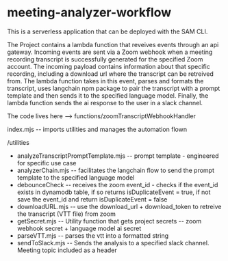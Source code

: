 # meeting-analyzer-workflow

This is a serverless application that can be deployed with the SAM CLI.

The Project contains a lambda function that reveives events through an api gateway. Incoming events are sent via a Zoom webhook when a meeting recording transcript is successfully generated for the specified Zoom account. The incoming payload contains information about that specific recording, including a download url where the transcript can be retreived from. The lambda function takes in this event, parses and formats the transcript, uses langchain npm package to pair the transcript with a prompt template and then sends it to the specified language model. Finally, the lambda function sends the ai response to the user in a slack channel. 

The code lives here --> functions/zoomTranscriptWebhookHandler

index.mjs -- imports utilities and manages the automation flown

/utilities
- analyzeTranscriptPromptTemplate.mjs -- prompt template - engineered for specific use case
- analyzerChain.mjs -- facilitates the langchain flow to send the prompt template to the specified language model
- debounceCheck -- receives the zoom event_id - checks if the event_id exists in dynamodb table, if so returns isDuplicateEvent = true, if not save the event_id and return isDuplicateEvent = false
- downloadURL.mjs -- use the download_url + download_token to retreive the transcript (VTT file) from zoom
- getSecret.mjs -- Utility function that gets project secrets -- zoom webhook secret + language model ai secret 
- parseVTT.mjs -- parses the vtt into a formatted string
- sendToSlack.mjs -- Sends the analysis to a specified slack channel. Meeting topic included as a header
